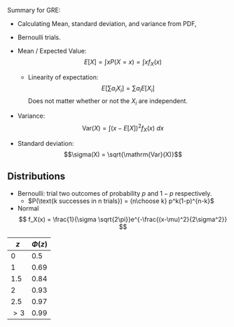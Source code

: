 Summary for GRE:
- Calculating Mean, standard deviation, and variance from PDF,
- Bernoulli trials.

- Mean / Expected Value: $$E[X] = \int x P(X = x) = \int x f_X(x)$$
	- Linearity of expectation:
		$$E[\sum a_i X_i] = \sum a_i E[X_i]$$
		Does not matter whether or not the $X_i$ are independent.
- Variance: $$\mathrm{Var}(X) = \int (x - E[X])^2 f_X(x) ~dx$$
- Standard deviation: $$\sigma(X) = \sqrt{\mathrm{Var}(X)}$$

## Distributions
- Bernoulli: trial two outcomes of probability $p$ and $1-p$ respectively.
	- $P(\text{k successes in n trials}) = {n\choose k} p^k(1-p)^{n-k}$
- Normal
$$
f_X(x) = \frac{1}{\sigma \sqrt{2\pi}}e^{-\frac{(x-\mu)^2}{2\sigma^2}}
$$

$z$  |  $\Phi(z)$
--|--
$0$  | $0.5$  
$1$  | $0.69$
$1.5$  |  $0.84$
$2$  |  $0.93$
$2.5$  | $0.97$
$>3$  |  $0.99$
